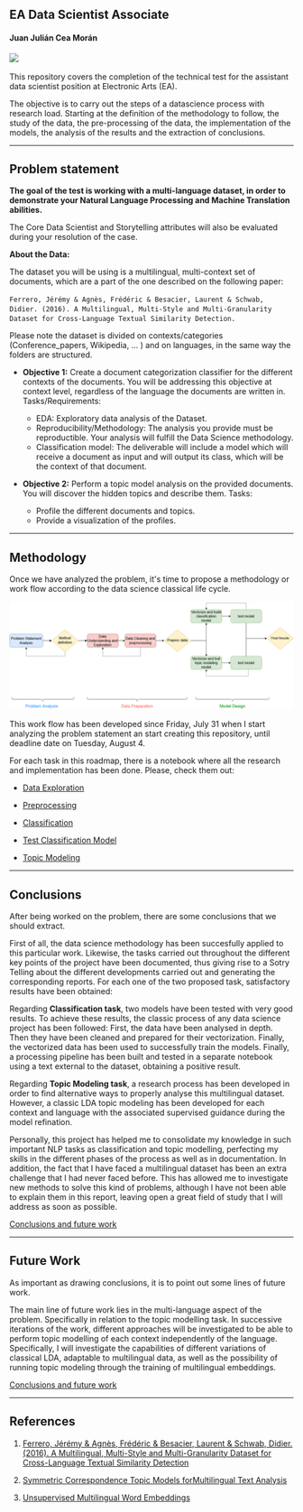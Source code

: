 ## **EA Data Scientist Associate**
#### Juan Julián Cea Morán
<img src="https://upload.wikimedia.org/wikipedia/commons/thumb/0/0d/Electronic-Arts-Logo.svg/1200px-Electronic-Arts-Logo.svg.png" width=100px>

This repository covers the completion of the technical test for the assistant data scientist position at Electronic Arts (EA).

The objective is to carry out the steps of a datascience process with research load. Starting at the definition of the methodology to follow, the study of the data, the pre-processing of the data, the implementation of the models, the analysis of the results and the extraction of conclusions.

---
## Problem statement

**The goal of the test is working with a multi-language dataset, in order to demonstrate your Natural Language Processing and Machine Translation abilities.**

The Core Data Scientist and Storytelling attributes will also be evaluated during your resolution of the case.

**About the Data:**

The dataset you will be using is a multilingual, multi-context set of documents, which are a part of the one described on the following paper:

``Ferrero, Jérémy & Agnès, Frédéric & Besacier, Laurent & Schwab, Didier. (2016). A Multilingual, Multi-Style and Multi-Granularity Dataset for Cross-Language Textual Similarity Detection.``

Please note the dataset is divided on contexts/categories (Conference_papers, Wikipedia, ... ) and on languages, in the same way the folders are structured.

* **Objective 1:** Create a document categorization classifier for the different contexts of the documents. You will be addressing this objective at context level, regardless of the language the documents are written in.
    Tasks/Requirements:
    * EDA: Exploratory data analysis of the Dataset.
    * Reproducibility/Methodology: The analysis you provide must be reproductible. Your analysis will fulfill the Data Science methodology.
    * Classification model: The deliverable will include a model which will receive a document as input and will output its class, which will be the context of that document.
    
* **Objective 2:** Perform a topic model analysis on the provided documents. You will discover the hidden topics and describe them.
    Tasks:
    * Profile the different documents and topics.
    * Provide a visualization of the profiles.
---

## Methodology

Once we have analyzed the problem, it's time to propose a methodology or work flow according to the data science classical life cycle.

![title](images/methodology.png)

This work flow has been developed since Friday, July 31 when I start analyzing the problem statement an start creating this repository, until deadline date on Tuesday, August 4.

For each task in this roadmap, there is a notebook where all the research and implementation has been done. Please, check them out:

 * [Data Exploration](notebooks/2.%20Data%20Exploration.ipynb)

 * [Preprocessing](notebooks/3.%20Preprocessing.ipynb)

 * [Classification](notebooks/4.%20Classification.ipynb)
 
 * [Test Classification Model](notebooks/4.1.%20Classification%20Test.ipynb)

 * [Topic Modeling](notebooks/5.%Topic%20Modeling.html)

---
## Conclusions
After being worked on the problem, there are some conclusions that we should extract.

First of all, the data science methodology has been succesfully applied to this particular work. Likewise, the tasks carried out throughout the different key points of the project have been documented, thus giving rise to a Sotry Telling about the different developments carried out and generating the corresponding reports. For each one of the two proposed task, satisfactory results have been obtained:

Regarding **Classification task**, two models have been tested with very good results. To achieve these results, the classic process of any data science project has been followed: First, the data have been analysed in depth. Then they have been cleaned and prepared for their vectorization. Finally, the vectorized data has been used to successfully train the models. Finally, a processing pipeline has been built and tested in a separate notebook using a text external to the dataset, obtaining a positive result.

Regarding **Topic Modeling task**, a research process has been developed in order to find alternative ways to properly analyse this multilingual dataset. However, a classic LDA topic modeling has been developed for each context and language with the associated supervised guidance during the model refination.

Personally, this project has helped me to consolidate my knowledge in such important NLP tasks as classification and topic modelling, perfecting my skills in the different phases of the process as well as in documentation. In addition, the fact that I have faced a multilingual dataset has been an extra challenge that I had never faced before. This has allowed me to investigate new methods to solve this kind of problems, although I have not been able to explain them in this report, leaving open a great field of study that I will address as soon as possible.

[Conclusions and future work](notebooks/6.%20Conclusions.ipynb)

---

## Future Work
As important as drawing conclusions, it is to point out some lines of future work. 

The main line of future work lies in the multi-language aspect of the problem. Specifically in relation to the topic modelling task. In successive iterations of the work, different approaches will be investigated to be able to perform topic modelling of each context independently of the language. Specifically, I will investigate the capabilities of different variations of classical LDA, adaptable to multilingual data, as well as the possibility of running topic modeling through the training of multilingual embeddings.

[Conclusions and future work](notebooks/6.%20Conclusions.ipynb)

---
## References

1. [Ferrero, Jérémy & Agnès, Frédéric & Besacier, Laurent & Schwab, Didier. (2016). A Multilingual, Multi-Style and Multi-Granularity Dataset for Cross-Language Textual Similarity Detection](https://www.researchgate.net/publication/301861882_A_Multilingual_Multi-Style_and_Multi-Granularity_Dataset_for_Cross-Language_Textual_Similarity_Detection)

2. [Symmetric Correspondence Topic Models forMultilingual Text Analysis](http://papers.nips.cc/paper/4583-symmetric-correspondence-topic-models-for-multilingual-text-analysis.pdf)

3. [Unsupervised Multilingual Word Embeddings](https://www.aclweb.org/anthology/D18-1024/)
